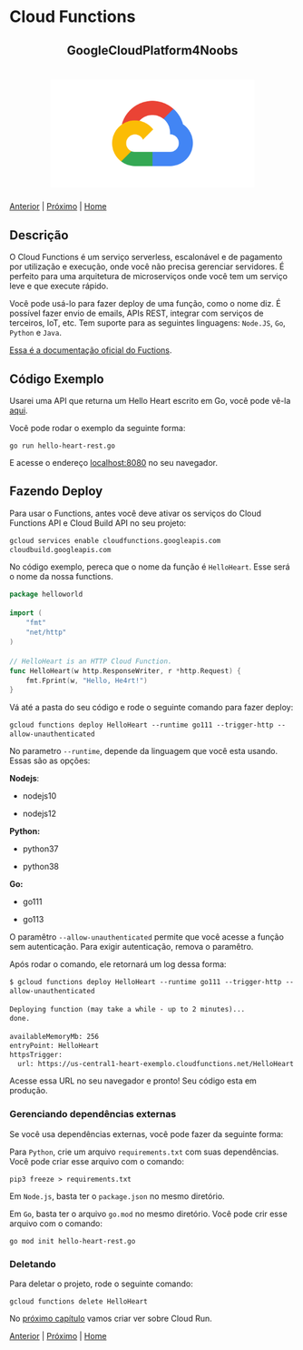 # Cloud Functions

<p align="center">
  <h2 align="center">GoogleCloudPlatform4Noobs</h2>
  <h1 align="center"><img src="../.github/gcp.png" alt="Imagem da linguagem" width="360"></h1>
</p>

[Anterior](./2.1-Hosting.md) | [Próximo](./2.3-Run.md) | [Home](../README.md)

## Descrição

O Cloud Functions é um serviço serverless, escalonável e de pagamento por utilização e execução, onde você não precisa gerenciar servidores. É perfeito para uma arquitetura de microserviços onde você tem um serviço leve e que execute rápido.

Você pode usá-lo para fazer deploy de uma função, como o nome diz. É possível fazer envio de emails, APIs REST, integrar com serviços de terceiros, IoT, etc. Tem suporte para as seguintes linguagens: `Node.JS`, `Go`, `Python` e `Java`.

[Essa é a documentação oficial do Fuctions](https://cloud.google.com/functions/docs).

## Código Exemplo

Usarei uma API que returna um Hello Heart escrito em Go, você pode vê-la [aqui](../Examples/hello-word-rest.go).

Você pode rodar o exemplo da seguinte forma:

```shell
go run hello-heart-rest.go
```

E acesse o endereço [localhost:8080](http://localhost:8080) no seu navegador.

## Fazendo Deploy

Para usar o Functions, antes você deve ativar os serviços do Cloud Functions API e Cloud Build API no seu projeto:

```shell
gcloud services enable cloudfunctions.googleapis.com cloudbuild.googleapis.com
```

No código exemplo, pereca que o nome da função é `HelloHeart`. Esse será o nome da nossa functions.

```go
package helloworld

import (
	"fmt"
	"net/http"
)

// HelloHeart is an HTTP Cloud Function.
func HelloHeart(w http.ResponseWriter, r *http.Request) {
	fmt.Fprint(w, "Hello, He4rt!")
}
```

Vá até a pasta do seu código e rode o seguinte comando para fazer deploy:

```shell
gcloud functions deploy HelloHeart --runtime go111 --trigger-http --allow-unauthenticated
```

No parametro `--runtime`, depende da linguagem que você esta usando. Essas são as opções:

**Nodejs**:

- nodejs10

- nodejs12

**Python:**

- python37

- python38

**Go:**

- go111

- go113

O paramêtro `--allow-unauthenticated` permite que você acesse a função sem autenticação. Para exigir autenticação, remova o paramêtro.

Após rodar o comando, ele retornará um log dessa forma:

```shell
$ gcloud functions deploy HelloHeart --runtime go111 --trigger-http --allow-unauthenticated

Deploying function (may take a while - up to 2 minutes)...
done.

availableMemoryMb: 256
entryPoint: HelloHeart
httpsTrigger:
  url: https://us-central1-heart-exemplo.cloudfunctions.net/HelloHeart
```

Acesse essa URL no seu navegador e pronto! Seu código esta em produção.

### Gerenciando dependências externas

Se você usa dependências externas, você pode fazer da seguinte forma:

Para `Python`, crie um arquivo `requirements.txt` com suas dependências. Você pode criar esse arquivo com o comando:

```shell
pip3 freeze > requirements.txt
```

Em `Node.js`, basta ter o `package.json` no mesmo diretório.

Em `Go`, basta ter o arquivo `go.mod` no mesmo diretório. Você pode crir esse arquivo com o comando:

```shell
go mod init hello-heart-rest.go
```

### Deletando

Para deletar o projeto, rode o seguinte comando:

```shell
gcloud functions delete HelloHeart
```

No [próximo capítulo](./2.3-Run.md) vamos criar ver sobre Cloud Run.

[Anterior](./2.1-Hosting.md) | [Próximo](./2.3-Run.md) | [Home](../README.md)
